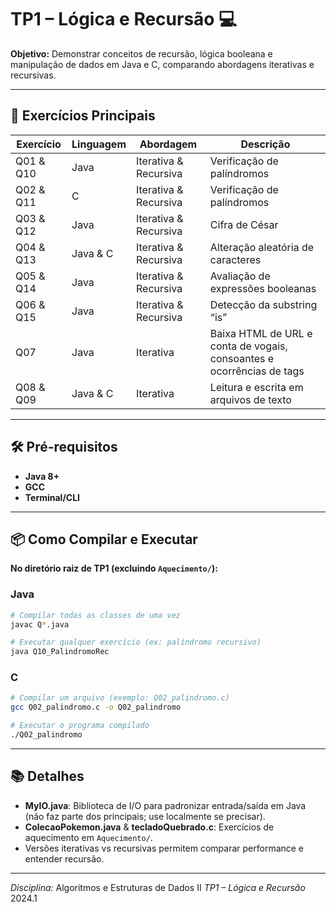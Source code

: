 # TP1 – Lógica e Recursão 💻

**Objetivo:** Demonstrar conceitos de recursão, lógica booleana e manipulação de dados em Java e C, comparando abordagens iterativas e recursivas. 

---

## 🚀 Exercícios Principais

| Exercício    | Linguagem | Abordagem             | Descrição                                                         |
| ------------ | --------- | --------------------- | ----------------------------------------------------------------- |
| Q01 & Q10    | Java      | Iterativa & Recursiva | Verificação de palíndromos                                        |
| Q02 & Q11    | C         | Iterativa & Recursiva | Verificação de palíndromos                                        |
| Q03 & Q12    | Java      | Iterativa & Recursiva | Cifra de César                                                    |
| Q04 & Q13    | Java & C  | Iterativa & Recursiva | Alteração aleatória de caracteres                                 |
| Q05 & Q14    | Java      | Iterativa & Recursiva | Avaliação de expressões booleanas                                 |
| Q06 & Q15    | Java      | Iterativa & Recursiva | Detecção da substring “is”                                        |
| Q07          | Java      | Iterativa             | Baixa HTML de URL e conta de vogais, consoantes e ocorrências de tags |
| Q08 & Q09    | Java & C  | Iterativa             | Leitura e escrita em arquivos de texto                             |

---


## 🛠️ Pré-requisitos

* **Java 8+**
* **GCC**
* **Terminal/CLI**

---

## 📦 Como Compilar e Executar

**No diretório raiz de TP1 (excluindo ************************`Aquecimento/`************************):**

### Java

```bash
# Compilar todas as classes de uma vez
javac Q*.java

# Executar qualquer exercício (ex: palíndromo recursivo)
java Q10_PalindromoRec
```

### C

```bash
# Compilar um arquivo (exemplo: Q02_palindromo.c)
gcc Q02_palindromo.c -o Q02_palindromo

# Executar o programa compilado
./Q02_palindromo
```

---

## 📚 Detalhes

* **MyIO.java**: Biblioteca de I/O para padronizar entrada/saída em Java (não faz parte dos principais; use localmente se precisar).
* **ColecaoPokemon.java** & **tecladoQuebrado.c**: Exercícios de aquecimento em `Aquecimento/`.
* Versões iterativas vs recursivas permitem comparar performance e entender recursão.

---

*Disciplina:* Algoritmos e Estruturas de Dados II
*TP1 – Lógica e Recursão*
2024.1
